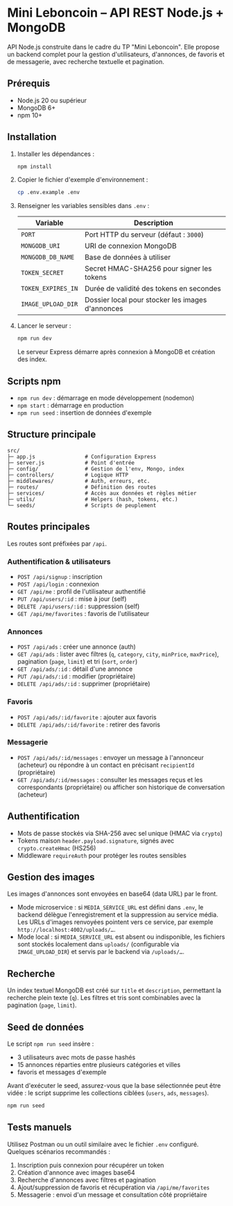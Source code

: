 # Mini Leboncoin – API REST Node.js + MongoDB

API Node.js construite dans le cadre du TP "Mini Leboncoin". Elle propose un backend complet pour la gestion d'utilisateurs, d'annonces, de favoris et de messagerie, avec recherche textuelle et pagination.

## Prérequis

- Node.js 20 ou supérieur
- MongoDB 6+
- npm 10+

## Installation

1. Installer les dépendances :

   ```bash
   npm install
   ```

2. Copier le fichier d'exemple d'environnement :

   ```bash
   cp .env.example .env
   ```

3. Renseigner les variables sensibles dans `.env` :

   | Variable            | Description                                      |
   | ------------------- | ------------------------------------------------ |
   | `PORT`              | Port HTTP du serveur (défaut : `3000`)           |
   | `MONGODB_URI`       | URI de connexion MongoDB                         |
   | `MONGODB_DB_NAME`   | Base de données à utiliser                       |
   | `TOKEN_SECRET`      | Secret HMAC-SHA256 pour signer les tokens        |
   | `TOKEN_EXPIRES_IN`  | Durée de validité des tokens en secondes         |
   | `IMAGE_UPLOAD_DIR`  | Dossier local pour stocker les images d'annonces |

4. Lancer le serveur :

   ```bash
   npm run dev
   ```

   Le serveur Express démarre après connexion à MongoDB et création des index.

## Scripts npm

- `npm run dev` : démarrage en mode développement (nodemon)
- `npm start` : démarrage en production
- `npm run seed` : insertion de données d'exemple

## Structure principale

```
src/
├─ app.js                # Configuration Express
├─ server.js             # Point d'entrée
├─ config/               # Gestion de l'env, Mongo, index
├─ controllers/          # Logique HTTP
├─ middlewares/          # Auth, erreurs, etc.
├─ routes/               # Définition des routes
├─ services/             # Accès aux données et règles métier
├─ utils/                # Helpers (hash, tokens, etc.)
└─ seeds/                # Scripts de peuplement
```

## Routes principales

Les routes sont préfixées par `/api`.

### Authentification & utilisateurs

- `POST /api/signup` : inscription
- `POST /api/login` : connexion
- `GET /api/me` : profil de l'utilisateur authentifié
- `PUT /api/users/:id` : mise à jour (self)
- `DELETE /api/users/:id` : suppression (self)
- `GET /api/me/favorites` : favoris de l'utilisateur

### Annonces

- `POST /api/ads` : créer une annonce (auth)
- `GET /api/ads` : lister avec filtres (`q`, `category`, `city`, `minPrice`, `maxPrice`), pagination (`page`, `limit`) et tri (`sort`, `order`)
- `GET /api/ads/:id` : détail d'une annonce
- `PUT /api/ads/:id` : modifier (propriétaire)
- `DELETE /api/ads/:id` : supprimer (propriétaire)

### Favoris

- `POST /api/ads/:id/favorite` : ajouter aux favoris
- `DELETE /api/ads/:id/favorite` : retirer des favoris

### Messagerie

- `POST /api/ads/:id/messages` : envoyer un message à l'annonceur (acheteur) ou répondre à un contact en précisant `recipientId` (propriétaire)
- `GET /api/ads/:id/messages` : consulter les messages reçus et les correspondants (propriétaire) ou afficher son historique de conversation (acheteur)

## Authentification

- Mots de passe stockés via SHA-256 avec sel unique (HMAC via `crypto`)
- Tokens maison `header.payload.signature`, signés avec `crypto.createHmac` (HS256)
- Middleware `requireAuth` pour protéger les routes sensibles

## Gestion des images

Les images d'annonces sont envoyées en base64 (data URL) par le front.

- Mode microservice : si `MEDIA_SERVICE_URL` est défini dans `.env`, le backend délègue l'enregistrement et la suppression au service média. Les URLs d'images renvoyées pointent vers ce service, par exemple `http://localhost:4002/uploads/…`.
- Mode local : si `MEDIA_SERVICE_URL` est absent ou indisponible, les fichiers sont stockés localement dans `uploads/` (configurable via `IMAGE_UPLOAD_DIR`) et servis par le backend via `/uploads/…`.

## Recherche

Un index textuel MongoDB est créé sur `title` et `description`, permettant la recherche plein texte (`q`). Les filtres et tris sont combinables avec la pagination (`page`, `limit`).

## Seed de données

Le script `npm run seed` insère :

- 3 utilisateurs avec mots de passe hashés
- 15 annonces réparties entre plusieurs catégories et villes
- favoris et messages d'exemple

Avant d'exécuter le seed, assurez-vous que la base sélectionnée peut être vidée : le script supprime les collections ciblées (`users`, `ads`, `messages`).

```bash
npm run seed
```

## Tests manuels

Utilisez Postman ou un outil similaire avec le fichier `.env` configuré. Quelques scénarios recommandés :

1. Inscription puis connexion pour récupérer un token
2. Création d'annonce avec images base64
3. Recherche d'annonces avec filtres et pagination
4. Ajout/suppression de favoris et récupération via `/api/me/favorites`
5. Messagerie : envoi d'un message et consultation côté propriétaire
